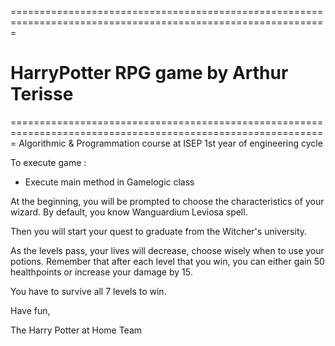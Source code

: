 =============================================================================================================
# HarryPotter RPG game by Arthur Terisse
=============================================================================================================
Algorithmic & Programmation course at ISEP 1st year of engineering cycle

To execute game : 
- Execute main method in Gamelogic class

At the beginning, you will be prompted to choose the characteristics of your wizard. 
By default, you know Wanguardium Leviosa spell. 

Then you will start your quest to graduate from the Witcher's university. 

As the levels pass, your lives will decrease, choose wisely when to use your potions. 
Remember that after each level that you win, you can either gain 50 healthpoints or increase your damage by 15. 

You have to survive all 7 levels to win. 

Have fun,

The Harry Potter at Home Team
